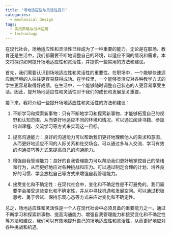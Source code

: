 ```yaml
---  
title: "场地适应性与灵活性提升"  
categories:  
  - mechanical design  
tags: 
  - 实战策略与战术应用 
  - technology  
---  
```


在现代社会，场地适应性和灵活性已经成为了一种重要的能力。无论是在职场、教育还是生活中，我们都需要不断地调整自己的环境，以适应不同的情况和需求。本文将探讨如何提升场地适应性和灵活性，并提供一些实用的方法和建议。

首先，我们需要认识到场地适应性和灵活性的重要性。在职场中，一个能够快速适应新环境的人往往更容易获得成功。在学校里，一个能够灵活应对各种教学方式的学生更容易取得好成绩。在生活中，一个能够随时调整自己状态的人更容易享受生活。因此，提升场地适应性和灵活性对于我们的成长和发展至关重要。

接下来，我将介绍一些提升场地适应性和灵活性的方法和建议：

  1. 不断学习和探索新事物：只有不断地学习和探索新事物，才能够拓宽自己的视野和认知范围，从而更好地适应不同的环境和情况。可以通过阅读书籍、参加培训课程、交流学习等方式来实现这一目标。

  2. 提高沟通能力：良好的沟通能力可以帮助我们更好地理解他人的需求和意图，从而更好地适应不同的人际关系和社交场合。可以通过多与人交流、学习有效的沟通技巧等方式来提高自己的沟通能力。

  3. 增强自我管理能力：良好的自我管理能力可以帮助我们更好地掌控自己的情绪和行为，从而更好地应对各种挑战和压力。可以通过制定合理的计划、培养良好的习惯、学会放松自己等方式来增强自我管理能力。

  4. 接受变化和不确定性：在现代社会中，变化和不确定性是不可避免的。我们需要学会接受这些变化和不确定性，并从中寻找机遇和发展空间。可以通过积极思考、勇于尝试、保持乐观心态等方式来应对变化和不确定性。

总之，场地适应性和灵活性是一个人在现代社会中必须具备的重要能力之一。通过不断学习和探索新事物、提高沟通能力、增强自我管理能力和接受变化和不确定性等方法和建议，我们可以有效地提升自己的场地适应性和灵活性，从而更好地应对各种挑战和机遇。 
